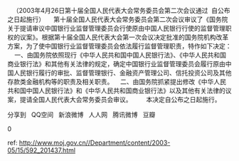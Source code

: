 
   （2003年4月26日第十届全国人民代表大会常务委员会第二次会议通过  自公布之日起施行）
    第十届全国人民代表大会常务委员会第二次会议审议了《国务院关于提请审议中国银行业监督管理委员会行使原由中国人民银行行使的监督管理职权的议案》。根据第十届全国人民代表大会第一次会议决定批准的国务院机构改革方案，为了使中国银行业监督管理委员会依法履行监督管理职责，特作如下决定： 
    一、由国务院依照现行《中华人民共和国中国人民银行法》、《中华人民共和国商业银行法》和其他有关法律的规定，确定中国银行业监督管理委员会履行原由中国人民银行履行的审批、监督管理银行、金融资产管理公司、信托投资公司及其他存款类金融机构等的职责及相关职责。 
   二、由国务院抓紧提出修改《中华人民共和国中国人民银行法》和《中华人民共和国商业银行法》以及其他有关法律的议案，提请全国人民代表大会常务委员会审议。 
　　本决定自公布之日起施行。

分享到  
       QQ空间  
       新浪微博  
       人人网  
       腾讯微博  
       豆瓣  
       
0






 ref: <http://www.moj.gov.cn//Department/content/2003-05/15/592_201437.html>